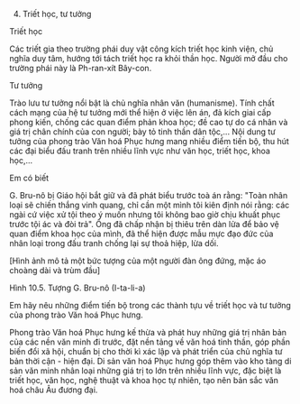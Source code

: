 4. Triết học, tư tưởng

Triết học

Các triết gia theo trường phái duy vật công kích triết học kinh viện, chủ nghĩa duy tâm, hướng tới tách triết học ra khỏi thần học. Người mở đầu cho trường phái này là Ph-ran-xít Bây-con.

Tư tưởng

Trào lưu tư tưởng nổi bật là chủ nghĩa nhân văn (humanisme). Tính chất cách mạng của hệ tư tưởng mới thể hiện ở việc lên án, đả kích giai cấp phong kiến, chống các quan điểm phản khoa học; đề cao tự do cá nhân và giá trị chân chính của con người; bày tỏ tinh thần dân tộc,... Nội dung tư tưởng của phong trào Văn hoá Phục hưng mang nhiều điểm tiến bộ, thu hút các đại biểu đấu tranh trên nhiều lĩnh vực như văn học, triết học, khoa học,...

Em có biết

G. Bru-nô bị Giáo hội bắt giữ và đã phát biểu trước toà án rằng: "Toàn nhân loại sẽ chiến thắng vinh quang, chỉ cần một mình tôi kiên định nói rằng: các ngài cứ việc xử tội theo ý muốn nhưng tôi không bao giờ chịu khuất phục trước tội ác và đòi trả". Ông đã chấp nhận bị thiêu trên dàn lửa để bảo vệ quan điểm khoa học của mình, đã thể hiện được mẫu mực đạo đức của nhân loại trong đấu tranh chống lại sự thoả hiệp, lừa dối.

[Hình ảnh mô tả một bức tượng của một người đàn ông đứng, mặc áo choàng dài và trùm đầu]

Hình 10.5. Tượng G. Bru-nô (I-ta-li-a)

Em hãy nêu những điểm tiến bộ trong các thành tựu về triết học và tư tưởng của phong trào Văn hoá Phục hưng.

Phong trào Văn hoá Phục hưng kế thừa và phát huy những giá trị nhân bản của các nền văn minh đi trước, đặt nền tảng về văn hoá tinh thần, góp phần biến đổi xã hội, chuẩn bị cho thời kì xác lập và phát triển của chủ nghĩa tư bản thời cận - hiện đại. Di sản văn hoá Phục hưng góp thêm vào kho tàng di sản văn minh nhân loại những giá trị to lớn trên nhiều lĩnh vực, đặc biệt là triết học, văn học, nghệ thuật và khoa học tự nhiên, tạo nên bản sắc văn hoá châu Âu đương đại.